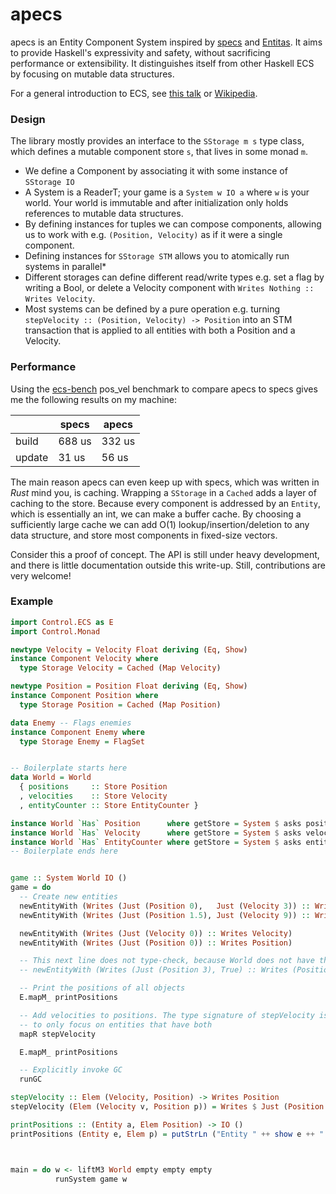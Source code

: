 # apecs

apecs is an Entity Component System inspired by [specs](https://github.com/slide-rs/specs) and [Entitas](https://github.com/sschmid/Entitas-CSharp).
It aims to provide Haskell's expressivity and safety, without sacrificing performance or extensibility.
It distinguishes itself from other Haskell ECS by focusing on mutable data structures.

For a general introduction to ECS, see [this talk](https://www.youtube.com/watch?v=lNTaC-JWmdI&feature=youtu.be&t=218) or [Wikipedia](https://en.wikipedia.org/wiki/Entity–component–system).

### Design
The library mostly provides an interface to the `SStorage m s` type class, which defines a mutable component store `s`, that lives in some monad `m`.
  * We define a Component by associating it with some instance of `SStorage IO`
  * A System is a ReaderT; your game is a `System w IO a` where `w` is your world. Your world is immutable and after initialization only holds references to mutable data structures.
  * By defining instances for tuples we can compose components, allowing us to work with e.g. `(Position, Velocity)` as if it were a single component.
  * Defining instances for `SStorage STM` allows you to atomically run systems in parallel*
  * Different storages can define different read/write types e.g. set a flag by writing a Bool, or delete a Velocity component with `Writes Nothing :: Writes Velocity`.
  * Most systems can be defined by a pure operation e.g. turning `stepVelocity :: (Position, Velocity) -> Position` into an STM transaction that is applied to all entities with both a Position and a Velocity.

### Performance
Using the [ecs-bench](https://github.com/lschmierer/ecs_bench) pos_vel benchmark to compare apecs to specs gives me the following results on my machine:

|     | specs | apecs |
| --- | ----- | --- |
| build | 688 us | 332 us | 
| update | 31 us | 56 us |

The main reason apecs can even keep up with specs, which was written in _Rust_ mind you, is caching.
Wrapping a `SStorage` in a `Cached` adds a layer of caching to the store.
Because every component is addressed by an `Entity`, which is essentially an int, we can make a buffer cache.
By choosing a sufficiently large cache we can add O(1) lookup/insertion/deletion to any data structure, and store most components in fixed-size vectors.

Consider this a proof of concept.
The API is still under heavy development, and there is little documentation outside this write-up.
Still, contributions are very welcome!

### Example
```haskell
import Control.ECS as E
import Control.Monad

newtype Velocity = Velocity Float deriving (Eq, Show)
instance Component Velocity where
  type Storage Velocity = Cached (Map Velocity)

newtype Position = Position Float deriving (Eq, Show)
instance Component Position where
  type Storage Position = Cached (Map Position)

data Enemy -- Flags enemies
instance Component Enemy where
  type Storage Enemy = FlagSet


-- Boilerplate starts here
data World = World
  { positions     :: Store Position
  , velocities    :: Store Velocity
  , entityCounter :: Store EntityCounter }

instance World `Has` Position      where getStore = System $ asks positions
instance World `Has` Velocity      where getStore = System $ asks velocities
instance World `Has` EntityCounter where getStore = System $ asks entityCounter
-- Boilerplate ends here


game :: System World IO ()
game = do
  -- Create new entities
  newEntityWith (Writes (Just (Position 0),   Just (Velocity 3)) :: Writes (Position, Velocity))
  newEntityWith (Writes (Just (Position 1.5), Just (Velocity 9)) :: Writes (Position, Velocity))

  newEntityWith (Writes (Just (Velocity 0)) :: Writes Velocity)
  newEntityWith (Writes (Just (Position 0)) :: Writes Position)

  -- This next line does not type-check, because World does not have the component Enemy
  -- newEntityWith (Writes (Just (Position 3), True) :: Writes (Position, Enemy))

  -- Print the positions of all objects
  E.mapM_ printPositions

  -- Add velocities to positions. The type signature of stepVelocity is sufficient for mapR
  -- to only focus on entities that have both
  mapR stepVelocity

  E.mapM_ printPositions

  -- Explicitly invoke GC
  runGC

stepVelocity :: Elem (Velocity, Position) -> Writes Position
stepVelocity (Elem (Velocity v, Position p)) = Writes $ Just (Position (v+p))

printPositions :: (Entity a, Elem Position) -> IO ()
printPositions (Entity e, Elem p) = putStrLn ("Entity " ++ show e ++ " has position " ++ show p)



main = do w <- liftM3 World empty empty empty
          runSystem game w
```
